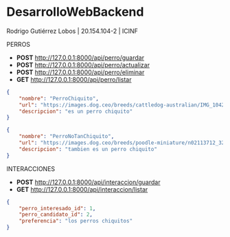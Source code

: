# DesarrolloWebBackend

Rodrigo Gutiérrez Lobos | 20.154.104-2 | ICINF

PERROS

-   **POST** http://127.0.0.1:8000/api/perro/guardar
-   **POST** http://127.0.0.1:8000/api/perro/actualizar
-   **POST** http://127.0.0.1:8000/api/perro/eliminar
-   **GET** http://127.0.0.1:8000/api/perro/listar

```json
{
    "nombre": "PerroChiquito",
    "url": "https://images.dog.ceo/breeds/cattledog-australian/IMG_1042.jpg",
    "descripcion": "es un perro chiquito"
}
```

```json
{
    "nombre": "PerroNoTanChiquito",
    "url": "https://images.dog.ceo/breeds/poodle-miniature/n02113712_3203.jpg",
    "descripcion": "tambien es un perro chiquito"
}
```

INTERACCIONES

-   **POST** http://127.0.0.1:8000/api/interaccion/guardar
-   **GET** http://127.0.0.1:8000/api/interaccion/listar

```json
{
    "perro_interesado_id": 1,
    "perro_candidato_id": 2,
    "preferencia": "los perros chiquitos"
}
```
